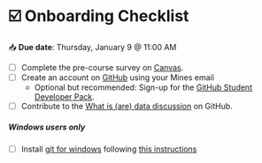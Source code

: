 # ☑️ Onboarding Checklist

📥 **Due date**: Thursday, January 9 @ 11:00 AM

- [ ] Complete the pre-course survey on [Canvas](https://elearning.mines.edu/courses/71855/quizzes/95602).  
- [ ] Create an account on  [GitHub](https://github.com/) using your Mines email
	- Optional but recommended: Sign-up for the [GitHub Student Developer Pack](https://education.github.com/pack).
- [ ] Contribute to the [What is (are) data discussion](https://github.com/orgs/GPGN268/discussions) on GitHub.

##### Windows users only
- [ ] Install [git for windows](https://gitforwindows.org/) following [this instructions](https://github.com/GPGN268/GPGN268-CORE/blob/main/docs/git-windows-installer.pdf)
